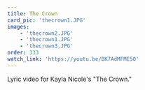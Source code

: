 ```yaml
---
title: The Crown
card_pic: 'thecrown1.JPG'
images:
    - 'thecrown2.JPG'
    - 'thecrown1.JPG'
    - 'thecrown3.JPG'
order: 333
watch_link: 'https://youtu.be/BK7AdMFME50'
---
```


Lyric video for Kayla Nicole's "The Crown."

